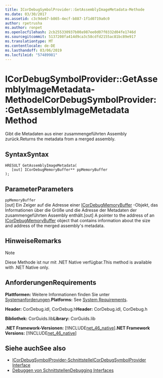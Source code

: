 ```yaml
---
title: ICorDebugSymbolProvider::GetAssemblyImageMetadata-Methode
ms.date: 03/30/2017
ms.assetid: c3c9de67-b865-4ecf-b887-1f1d0719a0c0
author: rpetrusha
ms.author: ronpet
ms.openlocfilehash: 2cb255330937b00a987ee0d07f0332d04fe1746d
ms.sourcegitcommit: 5137208fa414d9ca3c58cdfd2155ac81bc89e917
ms.translationtype: MT
ms.contentlocale: de-DE
ms.lasthandoff: 03/06/2019
ms.locfileid: "57489981"
---
```

# <a name="icordebugsymbolprovidergetassemblyimagemetadata-method"></a><span data-ttu-id="7c8ec-102">ICorDebugSymbolProvider::GetAssemblyImageMetadata-Methode</span><span class="sxs-lookup"><span data-stu-id="7c8ec-102">ICorDebugSymbolProvider::GetAssemblyImageMetadata Method</span></span>
<span data-ttu-id="7c8ec-103">Gibt die Metadaten aus einer zusammengeführten Assembly zurück.</span><span class="sxs-lookup"><span data-stu-id="7c8ec-103">Returns the metadata from a merged assembly.</span></span>  
  
## <a name="syntax"></a><span data-ttu-id="7c8ec-104">Syntax</span><span class="sxs-lookup"><span data-stu-id="7c8ec-104">Syntax</span></span>  
  
```  
HRESULT GetAssemblyImageMetadata(  
   [out] ICorDebugMemoryBuffer** ppMemoryBuffer  
);  
```  
  
## <a name="parameters"></a><span data-ttu-id="7c8ec-105">Parameter</span><span class="sxs-lookup"><span data-stu-id="7c8ec-105">Parameters</span></span>  
 `ppMemoryBuffer`  
 <span data-ttu-id="7c8ec-106">[out] Ein Zeiger auf die Adresse einer [ICorDebugMemoryBuffer](../../../../docs/framework/unmanaged-api/debugging/icordebugmemorybuffer-interface.md) -Objekt, das Informationen über die Größe und die Adresse der Metadaten der zusammengeführten Assembly enthält.</span><span class="sxs-lookup"><span data-stu-id="7c8ec-106">[out] A pointer to the address of an [ICorDebugMemoryBuffer](../../../../docs/framework/unmanaged-api/debugging/icordebugmemorybuffer-interface.md) object that contains information about the size and address of the merged assembly's metadata.</span></span>  
  
## <a name="remarks"></a><span data-ttu-id="7c8ec-107">Hinweise</span><span class="sxs-lookup"><span data-stu-id="7c8ec-107">Remarks</span></span>  
  
> [!NOTE]
>  <span data-ttu-id="7c8ec-108">Diese Methode ist nur mit .NET Native verfügbar.</span><span class="sxs-lookup"><span data-stu-id="7c8ec-108">This method is available with .NET Native only.</span></span>  
  
## <a name="requirements"></a><span data-ttu-id="7c8ec-109">Anforderungen</span><span class="sxs-lookup"><span data-stu-id="7c8ec-109">Requirements</span></span>  
 <span data-ttu-id="7c8ec-110">**Plattformen:** Weitere Informationen finden Sie unter [Systemanforderungen](../../../../docs/framework/get-started/system-requirements.md).</span><span class="sxs-lookup"><span data-stu-id="7c8ec-110">**Platforms:** See [System Requirements](../../../../docs/framework/get-started/system-requirements.md).</span></span>  
  
 <span data-ttu-id="7c8ec-111">**Header:** CorDebug.idl, CorDebug.h</span><span class="sxs-lookup"><span data-stu-id="7c8ec-111">**Header:** CorDebug.idl, CorDebug.h</span></span>  
  
 <span data-ttu-id="7c8ec-112">**Bibliothek:** CorGuids.lib</span><span class="sxs-lookup"><span data-stu-id="7c8ec-112">**Library:** CorGuids.lib</span></span>  
  
 <span data-ttu-id="7c8ec-113">**.NET Framework-Versionen:** [!INCLUDE[net_46_native](../../../../includes/net-46-native-md.md)]</span><span class="sxs-lookup"><span data-stu-id="7c8ec-113">**.NET Framework Versions:** [!INCLUDE[net_46_native](../../../../includes/net-46-native-md.md)]</span></span>  
  
## <a name="see-also"></a><span data-ttu-id="7c8ec-114">Siehe auch</span><span class="sxs-lookup"><span data-stu-id="7c8ec-114">See also</span></span>
- [<span data-ttu-id="7c8ec-115">ICorDebugSymbolProvider-Schnittstelle</span><span class="sxs-lookup"><span data-stu-id="7c8ec-115">ICorDebugSymbolProvider Interface</span></span>](../../../../docs/framework/unmanaged-api/debugging/icordebugsymbolprovider-interface.md)
- [<span data-ttu-id="7c8ec-116">Debuggen von Schnittstellen</span><span class="sxs-lookup"><span data-stu-id="7c8ec-116">Debugging Interfaces</span></span>](../../../../docs/framework/unmanaged-api/debugging/debugging-interfaces.md)
